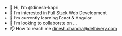 - 👋 Hi, I’m @dinesh-kapri
- 👀 I’m interested in Full Stack Web Development
- 🌱 I’m currently learning React & Angular
- 💞️ I’m looking to collaborate on ...
- 📫 How to reach me dinesh.chandra@delhivery.com

<!---
dinesh-kapri/dinesh-kapri is a ✨ special ✨ repository because its `README.md` (this file) appears on your GitHub profile.
You can click the Preview link to take a look at your changes.
--->
